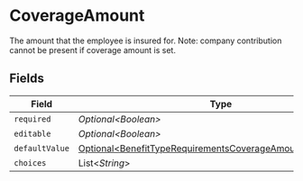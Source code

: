 # CoverageAmount

The amount that the employee is insured for. Note: company contribution cannot be present if coverage amount is set.


## Fields

| Field                                                                                                                                        | Type                                                                                                                                         | Required                                                                                                                                     | Description                                                                                                                                  |
| -------------------------------------------------------------------------------------------------------------------------------------------- | -------------------------------------------------------------------------------------------------------------------------------------------- | -------------------------------------------------------------------------------------------------------------------------------------------- | -------------------------------------------------------------------------------------------------------------------------------------------- |
| `required`                                                                                                                                   | *Optional\<Boolean>*                                                                                                                         | :heavy_minus_sign:                                                                                                                           | N/A                                                                                                                                          |
| `editable`                                                                                                                                   | *Optional\<Boolean>*                                                                                                                         | :heavy_minus_sign:                                                                                                                           | N/A                                                                                                                                          |
| `defaultValue`                                                                                                                               | [Optional\<BenefitTypeRequirementsCoverageAmountDefaultValue>](../../models/components/BenefitTypeRequirementsCoverageAmountDefaultValue.md) | :heavy_minus_sign:                                                                                                                           | N/A                                                                                                                                          |
| `choices`                                                                                                                                    | List\<*String*>                                                                                                                              | :heavy_minus_sign:                                                                                                                           | N/A                                                                                                                                          |
